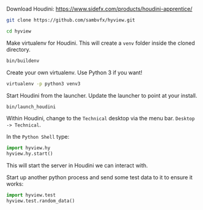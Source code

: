 Download Houdini:
https://www.sidefx.com/products/houdini-apprentice/

```bash
git clone https://github.com/sambvfx/hyview.git
```

```bash
cd hyview
```

Make virtualenv for Houdini. This will create a `venv` folder inside the cloned directory.
```bash
bin/buildenv
```

Create your own virtualenv. Use Python 3 if you want!

```bash
virtualenv -p python3 venv3
```

Start Houdini from the launcher. Update the launcher to point at your install.

```bash
bin/launch_houdini
```

Within Houdini, change to the `Technical` desktop via the menu bar. `Desktop -> Technical`.

In the `Python Shell` type:

```python
import hyview.hy
hyview.hy.start()
```

This will start the server in Houdini we can interact with.

Start up another python process and send some test data to it to ensure it works:
```python
import hyview.test
hyview.test.random_data()
```
